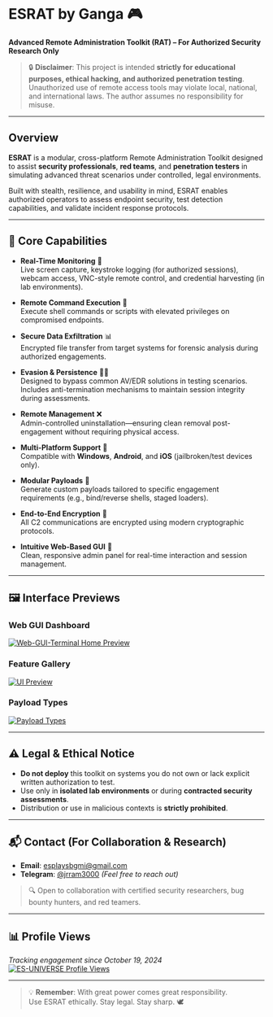 # ESRAT by Ganga 🎮  
**Advanced Remote Administration Toolkit (RAT) – For Authorized Security Research Only**

> 🔒 **Disclaimer**: This project is intended **strictly for educational purposes, ethical hacking, and authorized penetration testing**. Unauthorized use of remote access tools may violate local, national, and international laws. The author assumes no responsibility for misuse.

---

## Overview

**ESRAT** is a modular, cross-platform Remote Administration Toolkit designed to assist **security professionals**, **red teams**, and **penetration testers** in simulating advanced threat scenarios under controlled, legal environments.

Built with stealth, resilience, and usability in mind, ESRAT enables authorized operators to assess endpoint security, test detection capabilities, and validate incident response protocols.

---

## 🔑 Core Capabilities

- **Real-Time Monitoring** 📲  
  Live screen capture, keystroke logging (for authorized sessions), webcam access, VNC-style remote control, and credential harvesting (in lab environments).
  
- **Remote Command Execution** 🛜  
  Execute shell commands or scripts with elevated privileges on compromised endpoints.

- **Secure Data Exfiltration** 📊  
  Encrypted file transfer from target systems for forensic analysis during authorized engagements.

- **Evasion & Persistence** 🕵️‍♂️  
  Designed to bypass common AV/EDR solutions in testing scenarios. Includes anti-termination mechanisms to maintain session integrity during assessments.

- **Remote Management** ❌  
  Admin-controlled uninstallation—ensuring clean removal post-engagement without requiring physical access.

- **Multi-Platform Support** 🤖  
  Compatible with **Windows**, **Android**, and **iOS** (jailbroken/test devices only).

- **Modular Payloads** 🚨  
  Generate custom payloads tailored to specific engagement requirements (e.g., bind/reverse shells, staged loaders).

- **End-to-End Encryption** 🔐  
  All C2 communications are encrypted using modern cryptographic protocols.

- **Intuitive Web-Based GUI** 📱  
  Clean, responsive admin panel for real-time interaction and session management.

---

## 🖼️ Interface Previews

### Web GUI Dashboard  
[![Web-GUI-Terminal Home Preview](/img/guipreview.PNG)](https://es-universe.github.io/ESRAT/)

### Feature Gallery  
[![UI Preview](/img/ui2.jpg)](https://es-universe.github.io/ESRAT/)

### Payload Types  
[![Payload Types](/img/ui3.jpg)](https://es-universe.github.io/ESRAT/)

---

## ⚠️ Legal & Ethical Notice

- **Do not deploy** this toolkit on systems you do not own or lack explicit written authorization to test.
- Use only in **isolated lab environments** or during **contracted security assessments**.
- Distribution or use in malicious contexts is **strictly prohibited**.

---

## 📬 Contact (For Collaboration & Research)

- **Email**: esplaysbgmi@gmail.com  
- **Telegram**: [@jrram3000](https://t.me/jrram3000) *(Feel free to reach out)*

> 🔍 Open to collaboration with certified security researchers, bug bounty hunters, and red teamers.

---

## 📊 Profile Views

*Tracking engagement since October 19, 2024*  
[![ES-UNIVERSE Profile Views](https://u8views.com/api/v1/github/profiles/150267024/views/day-week-month-total-count.svg)](https://u8views.com/github/ES-UNIVERSE)

---

> 💡 **Remember**: With great power comes great responsibility.  
> Use ESRAT ethically. Stay legal. Stay sharp. 🕊️